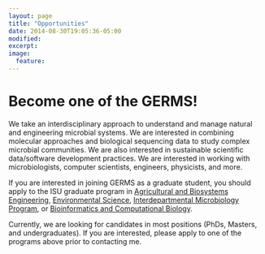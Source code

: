 ```yaml
---
layout: page
title: "Opportunities"
date: 2014-08-30T19:05:36-05:00
modified:
excerpt:
image:
  feature:
---
```


# Become one of the GERMS! #

We take an interdisciplinary approach to understand and manage natural and engineering microbial systems.  We are interested in combining molecular approaches and biological sequencing data to study complex microbial communities.  We are also interested in sustainable scientific data/software development practices.  We are interested in working with microbiologists, computer scientists, engineers, physicists, and more.  

If you are interested in joining GERMS as a graduate student, you should apply to the ISU graduate program in [Agricultural and Biosystems Engineering](http://www.abe.iastate.edu/prospective-students/apply-today/), [Environmental Science](http://www.ensci.iastate.edu/grad/applying.html), [Interdepartmental Microbiology Program](http://www.micro.iastate.edu/), or [Bioinformatics and Computational Biology](http://www.bcb.iastate.edu/Prospect.html#Apply).    

Currently, we are looking for candidates in most positions (PhDs, Masters, and undergraduates).  If you are interested, please apply to one of the programs above prior to contacting me.





